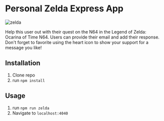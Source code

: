 # Personal Zelda Express App

![zelda](https://j.gifs.com/Rlr7O0.gif)

Help this user out with their quest on the N64 in the Legend of Zelda: Ocarina of Time N64. Users can provide their email and add their response. Don't forget to favorite using the heart icon to show your support for a message you like!

## Installation

1. Clone repo
2. run `npm install`

## Usage

1. run `npm run zelda`
2. Navigate to `localhost:4040`
